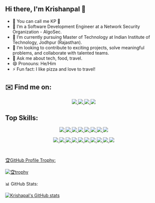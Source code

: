 ## Hi there, I'm Krishanpal 👋

<!--
**krishanpal99/krishanpal99** is a ✨ _special_ ✨ repository because its `README.md` (this file) appears on your GitHub profile.
-->

- 👋 You can call me KP 👀
- 👀 I’m a Software Development Engineer at a Network Security Organization - AlgoSec.
- 🌱 I’m currently pursuing Master of Technology at Indian Institute of Technology, Jodhpur (Rajasthan).
- 👯  I’m looking to contribute to exciting projects, solve meaningful problems, and collaborate with talented teams.
- 💬 Ask me about tech, food, travel.
- 😄 Pronouns: He/Him
- ⚡ Fun fact: I like pizza and love to travel!

## ✉️ Find me on:

<p align="center">
  <a href="https://www.linkedin.com/in/krishan1999/">
    <img src="https://skillicons.dev/icons?i=linkedin" />
  </a>
  <a href="mailto:kaypi.rajput@gmail.com">
    <img src="https://skillicons.dev/icons?i=gmail"/>
  </a>
   <a href="https://www.instagram.com/happykaypi">
    <img src="https://skillicons.dev/icons?i=instagram"/>
  </a>
  <a href="https://x.com/krishraj1999/">
    <img src="https://skillicons.dev/icons?i=twitter" />
  </a>
</p>

##  Top Skills:

<p align="center">
  <a href="">
    <img src="https://skillicons.dev/icons?i=java"/>
  </a>
  <a href="">
    <img src="https://skillicons.dev/icons?i=c"/>
  </a>
  <a href="">
    <img src="https://skillicons.dev/icons?i=cpp"/>
  </a>
  <a href="">
    <img src="https://skillicons.dev/icons?i=html"/>
  </a>
  <a href="">
    <img src="https://skillicons.dev/icons?i=css"/>
  </a>
  <a href="">
    <img src="https://skillicons.dev/icons?i=mysql"/>
  </a>
  <a href="">
    <img src="https://skillicons.dev/icons?i=kafka"/>
  </a>
  <a href="">
    <img src="https://skillicons.dev/icons?i=spring"/>
  </a>
</p>

<p align="center">
  <a href="">
    <img src="https://skillicons.dev/icons?i=aws" />
  </a>
  <a href="">
    <img src="https://skillicons.dev/icons?i=azure"/>
  </a>
  <a href="">
    <img src="https://skillicons.dev/icons?i=gcp"/>
  </a>
  <a href="">
    <img src="https://skillicons.dev/icons?i=docker"/>
  </a>
  <a href="">
    <img src="https://skillicons.dev/icons?i=elasticsearch"/>
  </a>
  <a href="">
    <img src="https://skillicons.dev/icons?i=git"/>
  </a>
  <a href="">
    <img src="https://skillicons.dev/icons?i=github"/>
  </a>
  <a href="">
    <img src="https://skillicons.dev/icons?i=grafana"/>
  </a>
  <a href="">
    <img src="https://skillicons.dev/icons?i=jenkins"/>
  </a>
  <a href="">
    <img src="https://skillicons.dev/icons?i=kubernetes"/>
</p>

<br />

🏆GitHub Profile Trophy:

[![🏆trophy](https://github-profile-trophy.vercel.app/?username=krishanpal99&theme=onedark)](https://github.com/ryo-ma/github-profile-trophy)

📊 GitHub Stats:

[![Krishapal's GitHub stats](https://github-readme-stats.vercel.app/api?username=krishanpal99)](https://github.com/anuraghazra/github-readme-stats)
